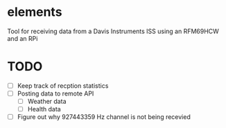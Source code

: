 # elements
Tool for receiving data from a Davis Instruments ISS using an RFM69HCW and an RPi

# TODO
- [ ] Keep track of recption statistics
- [ ] Posting data to remote API
  - [ ] Weather data
  - [ ] Health data
- [ ] Figure out why 927443359 Hz channel is not being recevied
